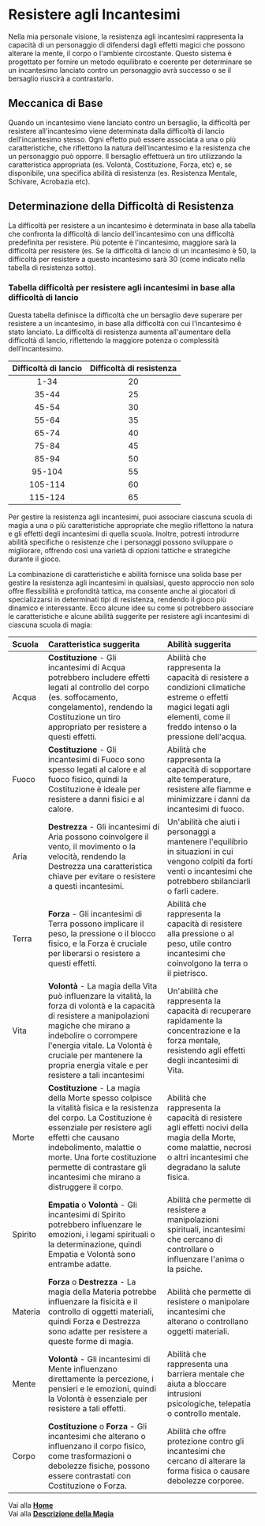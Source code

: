# Resistere agli Incantesimi
Nella mia personale visione, la resistenza agli incantesimi rappresenta la capacità di un personaggio di difendersi dagli effetti magici che possono alterare la mente, il corpo o l'ambiente circostante. Questo sistema è progettato per fornire un metodo equilibrato e coerente per determinare se un incantesimo lanciato contro un personaggio avrà successo o se il bersaglio riuscirà a contrastarlo.

## Meccanica di Base
Quando un incantesimo viene lanciato contro un bersaglio, la difficoltà per resistere all'incantesimo viene determinata dalla difficoltà di lancio dell'incantesimo stesso. Ogni effetto può essere associata a una o più caratteristiche, che riflettono la natura dell'incantesimo e la resistenza che un personaggio può opporre. Il bersaglio effettuerà un tiro utilizzando la caratteristica appropriata (es. Volontà, Costituzione, Forza, etc) e, se disponibile, una specifica abilità di resistenza (es. Resistenza Mentale, Schivare, Acrobazia etc).

## Determinazione della Difficoltà di Resistenza
La difficoltà per resistere a un incantesimo è determinata in base alla tabella che confronta la difficoltà di lancio dell'incantesimo con una difficoltà predefinita per resistere. Più potente è l'incantesimo, maggiore sarà la difficoltà per resistere (es. Se la difficoltà di lancio di un incantesimo è 50, la difficoltà per resistere a questo incantesimo sarà 30 (come indicato nella tabella di resistenza sotto).

### Tabella difficoltà per resistere agli incantesimi in base alla difficoltà di lancio
Questa tabella definisce la difficoltà che un bersaglio deve superare per resistere a un incantesimo, in base alla difficoltà con cui l'incantesimo è stato lanciato. La difficoltà di resistenza aumenta all'aumentare della difficoltà di lancio, riflettendo la maggiore potenza o complessità dell'incantesimo.

| Difficoltà di lancio | Difficoltà di resistenza |
| :------------------: | :----------------------: |
| 1-34 | 20 |
| 35-44 | 25 |
| 45-54 | 30 |
| 55-64 | 35 |
| 65-74 | 40 |
| 75-84 | 45 |
| 85-94 | 50 |
| 95-104 | 55 |
| 105-114 | 60 |
| 115-124 | 65 |

Per gestire la resistenza agli incantesimi, puoi associare ciascuna scuola di magia a una o più caratteristiche appropriate che meglio riflettono la natura e gli effetti degli incantesimi di quella scuola. Inoltre, potresti introdurre abilità specifiche o resistenze che i personaggi possono sviluppare o migliorare, offrendo così una varietà di opzioni tattiche e strategiche durante il gioco.

La combinazione di caratteristiche e abilità fornisce una solida base per gestire la resistenza agli incantesimi in qualsiasi, questo approccio non solo offre flessibilità e profondità tattica, ma consente anche ai giocatori di specializzarsi in determinati tipi di resistenza, rendendo il gioco più dinamico e interessante. Ecco alcune idee su come si potrebbero associare le caratteristiche e alcune abilità suggerite per resistere agli incantesimi di ciascuna scuola di magia:

| Scuola | Caratteristica suggerita | Abilità suggerita |
| :----- | :----------------------- | :--------------- |
| Acqua  | **Costituzione** - Gli incantesimi di Acqua potrebbero includere effetti legati al controllo del corpo (es. soffocamento, congelamento), rendendo la Costituzione un tiro appropriato per resistere a questi effetti. | Abilità che rappresenta la capacità di resistere a condizioni climatiche estreme o effetti magici legati agli elementi, come il freddo intenso o la pressione dell'acqua. |
| Fuoco  | **Costituzione** - Gli incantesimi di Fuoco sono spesso legati al calore e al fuoco fisico, quindi la Costituzione è ideale per resistere a danni fisici e al calore. | Abilità che rappresenta la capacità di sopportare alte temperature, resistere alle fiamme e minimizzare i danni da incantesimi di fuoco. |
| Aria | **Destrezza** - Gli incantesimi di Aria possono coinvolgere il vento, il movimento o la velocità, rendendo la Destrezza una caratteristica chiave per evitare o resistere a questi incantesimi. | Un'abilità che aiuti i personaggi a mantenere l'equilibrio in situazioni in cui vengono colpiti da forti venti o incantesimi che potrebbero sbilanciarli o farli cadere. |
| Terra | **Forza** - Gli incantesimi di Terra possono implicare il peso, la pressione o il blocco fisico, e la Forza è cruciale per liberarsi o resistere a questi effetti. | Abilità che rappresenta la capacità di resistere alla pressione o al peso, utile contro incantesimi che coinvolgono la terra o il pietrisco. |
| Vita | **Volontà** - La magia della Vita può influenzare la vitalità, la forza di volontà e la capacità di resistere a manipolazioni magiche che mirano a indebolire o corrompere l'energia vitale. La Volontà è cruciale per mantenere la propria energia vitale e per resistere a tali incantesimi | Un'abilità che rappresenta la capacità di recuperare rapidamente la concentrazione e la forza mentale, resistendo agli effetti degli incantesimi di Vita. |
| Morte | **Costituzione** - La magia della Morte spesso colpisce la vitalità fisica e la resistenza del corpo. La Costituzione è essenziale per resistere agli effetti che causano indebolimento, malattie o morte. Una forte costituzione permette di contrastare gli incantesimi che mirano a distruggere il corpo. | Abilità che rappresenta la capacità di resistere agli effetti nocivi della magia della Morte, come malattie, necrosi o altri incantesimi che degradano la salute fisica. |
| Spirito | **Empatia** o **Volontà** - Gli incantesimi di Spirito potrebbero influenzare le emozioni, i legami spirituali o la determinazione, quindi Empatia e Volontà sono entrambe adatte. | Abilità che permette di resistere a manipolazioni spirituali, incantesimi che cercano di controllare o influenzare l'anima o la psiche. |
| Materia | **Forza** o **Destrezza** - La magia della Materia potrebbe influenzare la fisicità e il controllo di oggetti materiali, quindi Forza e Destrezza sono adatte per resistere a queste forme di magia. | Abilità che permette di resistere o manipolare incantesimi che alterano o controllano oggetti materiali. |
| Mente | **Volontà** - Gli incantesimi di Mente influenzano direttamente la percezione, i pensieri e le emozioni, quindi la Volontà è essenziale per resistere a tali effetti. | Abilità che rappresenta una barriera mentale che aiuta a bloccare intrusioni psicologiche, telepatia o controllo mentale. |
| Corpo | **Costituzione** o **Forza** - Gli incantesimi che alterano o influenzano il corpo fisico, come trasformazioni o debolezze fisiche, possono essere contrastati con Costituzione o Forza. | Abilità che offre protezione contro gli incantesimi che cercano di alterare la forma fisica o causare debolezze corporee. |

Vai alla [**Home**](https://crypticsentinel.github.io/Open-Source-GDR/)  
Vai alla [**Descrizione della Magia**](https://crypticsentinel.github.io/Open-Source-GDR/Magia%20Libera/00%20-%20Descrizione%20Magia%20Libera)
